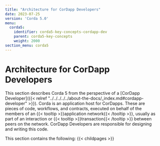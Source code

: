 ```yaml
---
title: "Architecture for CorDapp Developers"
date: 2023-07-25
version: 'Corda 5.0'
menu:
  corda5:
    identifier: corda5-key-concepts-cordapp-dev
    parent: corda5-key-concepts
    weight: 2000
section_menu: corda5
---
```


# Architecture for CorDapp Developers

This section describes Corda 5 from the perspective of a [CorDapp Developer]({{< relref "../../../../../about-the-docs/_index.md#cordapp-developer" >}}). Corda is an application host for CorDapps. These are pieces of code, workflows, and contracts, executed on behalf of the members of an {{< tooltip >}}application network{{< /tooltip >}}, usually as part of an interaction or {{< tooltip >}}transaction{{< /tooltip >}} between peers on the network. CorDapp Developers are responsible for designing and writing this code.

This section contains the following:
{{< childpages >}}
